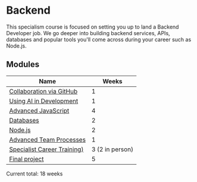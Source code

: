 # Backend

This specialism course is focused on setting you up to land a Backend Developer job. We go deeper into building backend services, APIs, databases and popular tools you'll come across during your career such as Node.js.

## Modules

| Name                                                                            | Weeks           |
| ------------------------------------------------------------------------------- | --------------- |
| [Collaboration via GitHub](../../shared-modules/collaboration-via-github/README.md)      | 1               |
| [Using AI in Development](../../shared-modules/using-ai-in-development/README.md)         | 1               |
| [Advanced JavaScript](./advanced-javascript/README.md)                                   | 4               |
| [Databases](./databases/README.md)                                                       | 2               |
| [Node.js](node/README.md)                                                                | 2               |
| [Advanced Team Processes](../../shared-modules/advanced-team-processes/README.md)        | 1               |
| [Specialist Career Training)](../../shared-modules/specialist-career-training/README.md) | 3 (2 in person) |
| [Final project](./final-project/README.md)                                               | 5               |

Current total: 18 weeks
